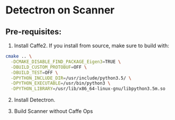 Detectron on Scanner
====================

Pre-requisites:
---------------

1. Install Caffe2. If you install from source, make sure to build with:

```bash
cmake .. \
  -DCMAKE_DISABLE_FIND_PACKAGE_Eigen3=TRUE \
  -DBUILD_CUSTOM_PROTOBUF=OFF \
  -DBUILD_TEST=OFF \
  -DPYTHON_INCLUDE_DIR=/usr/include/python3.5/ \
  -DPYTHON_EXECUTABLE=/usr/bin/python3 \
  -DPYTHON_LIBRARY=/usr/lib/x86_64-linux-gnu/libpython3.5m.so
```

2. Install Detectron.

3. Build Scanner without Caffe Ops
